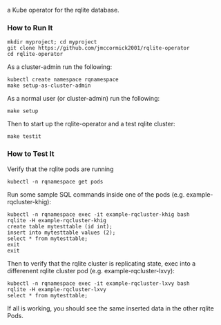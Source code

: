 a Kube operator for the rqlite database.

### How to Run It

    mkdir myproject; cd myproject
    git clone https://github.com/jmccormick2001/rqlite-operator
    cd rqlite-operator

As a cluster-admin run the following:

    kubectl create namespace rqnamespace
    make setup-as-cluster-admin

As a normal user (or cluster-admin) run the following:

    make setup

Then to start up the rqlite-operator and a test rqlite cluster:

    make testit

### How to Test It

Verify that the rqlite pods are running

    kubectl -n rqnamespace get pods

Run some sample SQL commands inside one of the pods (e.g. example-rqcluster-khig):

    kubectl -n rqnamespace exec -it example-rqcluster-khig bash
    rqlite -H example-rqcluster-khig
    create table mytesttable (id int);
    insert into mytesttable values (2);
    select * from mytesttable;
    exit
    exit

Then to verify that the rqlite cluster is replicating state, exec into a differenent rqlite cluster pod (e.g. example-rqcluster-lxvy):

    kubectl -n rqnamespace exec -it example-rqcluster-lxvy bash
    rqlite -H example-rqcluster-lxvy
    select * from mytesttable;
   
If all is working, you should see the same inserted data in the
other rqlite Pods. 
